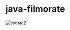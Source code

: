 # java-filmorate

![схема2](https://github.com/EvgeniyTomilov/java-filmorate/assets/116760791/f7d31581-4526-4242-9f61-ed7f33494ac4)
